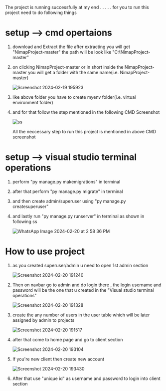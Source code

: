 The project is running successfully at my end
.
.
.
.
.
for you to run this project need to do following things

# setup --> cmd opertaions

1) download and Extract the file
   after extracting you will get "NimapProject-master"
   the path will be look like "C:\NimapProject-master"
   
2) on clicking  NimapProject-master or in short inside the  NimapProject-master you will get a folder with the same name(i.e.  NimapProject-master)
   
   ![Screenshot 2024-02-19 195923](https://github.com/KODI-13/NimapProject/assets/144531434/fdb9bf31-85c4-42e0-a556-f6276bd7c46d)

3) like above folder you have to create myenv folder(i.e. virtual environment folder)
4) and for that follow the step mentioned in the following CMD Screenshot

   ![ss](https://github.com/KODI-13/NimapProject/assets/144531434/0dc645be-25c5-4fbf-b8c1-41299fdc7981)

   All the neccessary step to run this project is mentioned in above CMD screenshot


# setup --> visual studio terminal operations 

1) perform "py manage.py makemigrations" in terminal
2) after that perform "py manage.py migrate" in terminal
3) and then create admin/superuser using "py manage.py createsuperuser"
4) and lastly run "py manage.py runserver" in terminal as shown in following ss

   ![WhatsApp Image 2024-02-20 at 2 58 36 PM](https://github.com/KODI-13/NimapProject/assets/144531434/cc172355-4652-479b-bf23-58d15b993c05)

# How to use project
1) as you created superuser/admin u need to open 1st admin section

   ![Screenshot 2024-02-20 191240](https://github.com/KODI-13/NimapProject/assets/144531434/de8230f6-aae9-494b-aa27-a54f0b466ee9)

2) Then on navbar go to admin and do login there , the login username and password will be the one that u created in the "Visual studio terminal operations"

   ![Screenshot 2024-02-20 191328](https://github.com/KODI-13/NimapProject/assets/144531434/95be699d-a761-444f-bfa8-e06060a2bb0d)

3) create the any number of users in the user table which will be later assigned by admin to projects

   ![Screenshot 2024-02-20 191517](https://github.com/KODI-13/NimapProject/assets/144531434/4ac55c55-7a8e-4c34-bf35-f342d23cea72)

4) after that come to home page and go to client section

   ![Screenshot 2024-02-20 193104](https://github.com/KODI-13/NimapProject/assets/144531434/95f8a2a6-773c-4793-9a53-2580f87119dc)

5) If you're new client then create new account

   ![Screenshot 2024-02-20 193430](https://github.com/KODI-13/NimapProject/assets/144531434/f1dd7140-e44b-4195-acd4-1b63573ea350)

6) After that use "unique id" as username and password to login into client section

   
   
   
   
   
   
